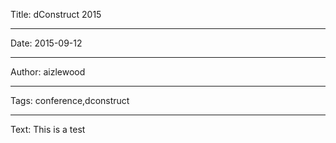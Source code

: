 Title: dConstruct 2015

----

Date: 2015-09-12

----

Author: aizlewood

----

Tags: conference,dconstruct

----

Text: This is a test